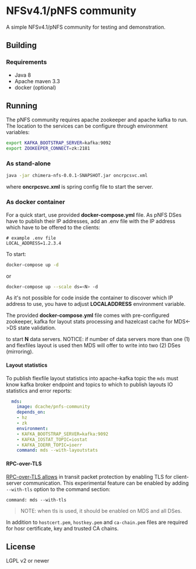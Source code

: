 # NFSv4.1/pNFS community

A simple NFSv4.1/pNFS community for testing and demonstration.

## Building

### Requirements

- Java 8
- Apache maven 3.3
- docker (optional)

## Running

The pNFS community requires apache zookeeper and apache kafka to run.
The location to the services can be configure through environment variables:

```sh
export KAFKA_BOOTSTRAP_SERVER=kafka:9092
export ZOOKEEPER_CONNECT=zk:2181
```

### As stand-alone

```sh
java -jar chimera-nfs-0.0.1-SNAPSHOT.jar oncrpcsvc.xml
```

where **oncrpcsvc.xml** is spring config file to start the server.

### As docker container

For a quick start, use provided **docker-compose.yml** file. As
pNFS DSes have to publish their IP addresses, add an .env file
with the IP address which have to be offered to the clients:

```property
# example .env file
LOCAL_ADDRESS=1.2.3.4
```

To start:
```sh
docker-compose up -d
```

or

```sh
docker-compose up --scale ds=<N> -d
```

As it's not possible for code inside the container to discover which IP address to use,
you have to adjust **LOCALADDRESS** environment variable.

The provided **docker-compose.yml** file comes with pre-configured zookeeper, kafka for
layout stats processing and hazelcast cache for MDS<->DS state validation.

to start **N** data servers. NOTICE: if number of data servers more than one (1)
and flexfiles layout is used then MDS will offer to write into two (2) DSes (mirroring).

#### Layout statistics

To publish flexfile layout statistics into apache-kafka topic the `mds` must know kafka broker
endpoint and topics to which to publish layouts IO statistics and error reports:

```yaml
  mds:
    image: dcache/pnfs-community
    depends_on:
    - hz
    - zk
    environment:
    - KAFKA_BOOTSTRAP_SERVER=kafka:9092
    - KAFKA_IOSTAT_TOPIC=iostat
    - KAFKA_IOERR_TOPIC=ioerr
    command: mds --with-layoutstats
```

#### RPC-over-TLS

[RPC-over-TLS allows](https://datatracker.ietf.org/doc/draft-ietf-nfsv4-rpc-tls/) in transit packet protection by enabling TLS for client-server communication. This experimental feature can be enabled by adding `--with-tls` option to the command section:

```
command: mds --with-tls
```

>NOTE: when tls is used, it should be enabled on MDS and all DSes.

In addition to `hostcert.pem`, `hostkey.pem` and `ca-chain.pem` files are required for hosr certificate, key and trusted CA chains.

## License

LGPL v2 or newer
